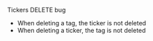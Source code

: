 Tickers DELETE bug

- When deleting a tag, the ticker is not deleted
- When deleting a ticker, the tag is not deleted

